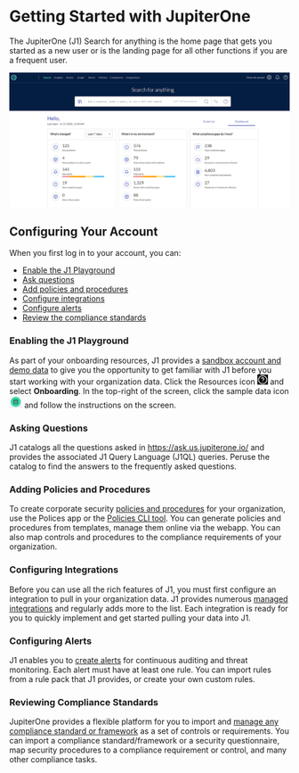 # Getting Started with JupiterOne

The JupiterOne (J1) Search for anything is the home page that gets you started as a new user or is the landing page for all other functions if you are a frequent user. 


![homepage](../assets/landing-signin.png)



## Configuring Your Account

When you first log in to your account, you can:

- [Enable the J1 Playground](#enabling-the-j1playground)
- [Ask questions](#asking-questions)
- [Add policies and procedures](#adding-policies-and-procedures)
- [Configure integrations](#configuring-Integrations)
- [Configure alerts](#configuring-alerts) 
- [Review the compliance standards](#reviewing-compliance-standards)

### Enabling the J1 Playground

As part of your onboarding resources, J1 provides a [sandbox account and demo data](../jupiterOne-query-language_(J1QL)/quickstart-sample-data.md) to give you the opportunity to get familiar with J1 before you start working with your organization data. Click the Resources icon ![resourcesicon](../assets/icons/resources.png) and select **Onboarding**. In the top-right of the screen, click the sample data icon ![sampledata](../assets/icons/sample-data.png) and follow the instructions on the screen.

### Asking Questions

J1 catalogs all the questions asked in https://ask.us.jupiterone.io/ and provides the associated J1 Query Language (J1QL) queries. Peruse the catalog to find the answers to the frequently asked questions.

### Adding Policies and Procedures

To create corporate security [policies and procedures](../compliance_and-reporting/policies-app.md) for your organization, use the Polices app or the [Policies CLI tool](../compliance_and-reporting/policy-builder-cli.md). You can generate policies and  procedures from templates, manage them online via the webapp. You can also map controls and procedures to the compliance requirements of your organization.

### Configuring Integrations

Before you can use all the rich features of J1, you must first configure an integration to pull in your organization data. J1 provides numerous [managed integrations](./configure-integrations.md) and regularly adds more to the list. Each integration is ready for you to quickly implement and get started pulling your data into J1.

### Configuring Alerts

J1 enables you to [create alerts](../security-operations/manage-alerts.md) for continuous auditing and threat monitoring. Each alert must have at least one rule. You can import rules from a rule pack that J1 provides, or create your own custom rules.

### Reviewing Compliance Standards

JupiterOne provides a flexible platform for you to import and [manage any compliance standard or framework](../compliance_and-reporting/compliance-overview.md) as a set of controls or requirements. You can import a compliance standard/framework or a security questionnaire, map security procedures to a compliance requirement or control, and many other compliance tasks.

### 

